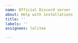 ```yaml
---
name: Official Discord server
about: Help with installations
title: ''
labels: ''
assignees: lolitee

---
```



